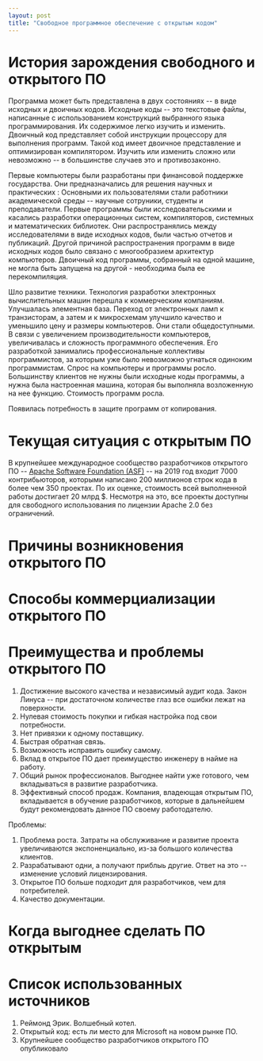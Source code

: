 ```yaml
---
layout: post
title: "Свободное программное обеспечение с открытым кодом"
---
```


# История зарождения свободного и открытого ПО

[comment]: <> (Слайд)
Программа может быть представлена в двух состояниях -- в виде исходных и двоичных кодов.
Исходные коды -- это текстовые файлы, написанные с использованием конструкций выбранного языка программирования.
Их содержимое легко изучить и изменить.
Двоичный код представляет собой инструкции процессору для выполнения программ.
Такой код имеет двоичное представление и оптимизирован компилятором.
Изучить или изменить сложно или невозможно -- в большинстве случаев это и противозаконно.

Первые компьютеры были разработаны при финансовой поддержке государства.
Они предназначались для решения научных и практических :
Основными их пользователями стали работники академической среды -- научные сотруники, студенты и преподаватели.
Первые программы были исследовательскими и касались разработки операционных систем, компиляторов, системных и математических библиотек.
Они распространялись между исследователями в виде исходных кодов, были частью отчетов и публикаций.
Другой причиной распространения программ в виде исходных кодов было связано с многообразием архитектур компьютеров.
Двоичный код программы, собранный на одной машине, не могла быть запущена на другой - необходима была ее перекомпиляция.

Шло развитие техники.
Технология разработки электронных вычислительных машин перешла к коммерческим компаниям.
Улучшалась элементная база.
Переход от электронных ламп к транзисторам, а затем и к микросхемам улучшило качество и уменьшило цену и размеры компьютеров.
Они стали общедоступными.
В связи с увеличением производительности компьютеров, увеличивалась и сложность программного обеспечения.
Его разработкой занимались профессиональные коллективы программистов, за которым уже было невозможно угнаться одиноким программистам.
Спрос на компьютеры и программы росло.
Большинству клиентов не нужны были исходные коды программы, а нужна была настроенная машина, которая бы выполняла возложенную на нее функцию.
Стоимость программ росла.

Появилась потребность в защите программ от копирования.


# Текущая ситуация с открытым ПО

В крупнейшее международное сообщество разработчиков открытого ПО -- [Apache Software Foundation (ASF)](http://apache.org) -- на 2019 год входит 7000 контрибьюторов, которыми написано 200 миллионов строк кода в более чем 350 проектах.
По их оценке, стоимость всей выполненной работы достигает 20 млрд $.
Несмотря на это, все проекты доступны для свободного использования по лицензии Apache 2.0 без ограничений.


# Причины возникновения открытого ПО


# Способы коммерциализации открытого ПО


# Преимущества и проблемы открытого ПО

1. Достижение высокого качества и независимый аудит кода. 
    Закон Линуса -- при достаточном количестве глаз все ошибки лежат на поверхности.
2. Нулевая стоимость покупки и гибкая настройка под свои потребности.
3. Нет привязки к одному поставщику.
4. Быстрая обратная связь.
5. Возможность исправить ошибку самому.
6. Вклад в открытое ПО дает преимущество инженеру в найме на работу.
7. Общий рынок профессионалов. Выгоднее найти уже готового, чем вкладываться в развитие разработчика.
8. Эффективный способ продаж. Компания, владеющая открытым ПО, вкладывается в обучение разработчиков, которые в дальнейшем будут рекомендовать данное ПО своему работодателю.

Проблемы:
1. Проблема роста. Затраты на обслуживание и развитие проекта увеличиваются экспоненциально, из-за большого количества клиентов.
2. Разрабатывают одни, а получают приблыь другие. Ответ на это -- изменение условий лицензирования.
3. Открытое ПО больше подходит для разработчиков, чем для потребителей.
4. Качество документации.



# Когда выгоднее сделать ПО открытым


# Список использованных источников

1. Реймонд Эрик. Волшебный котел.
2. Открытый код: есть ли место для Microsoft на новом рынке ПО.
3. Крупнейшее сообщество разработчиков открытого ПО опубликовало  


